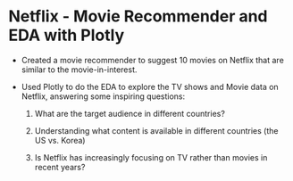 # Netflix - Movie Recommender and EDA with Plotly

* Created a movie recommender to suggest 10 movies on Netflix that are similar to the movie-in-interest.
* Used Plotly to do the EDA to explore the TV shows and Movie data on Netflix, answering some inspiring questions:

   1. What are the target audience in different countries?

   2. Understanding what content is available in different countries (the US vs. Korea)

   3. Is Netflix has increasingly focusing on TV rather than movies in recent years?
